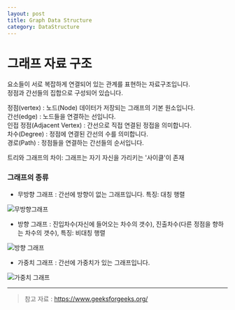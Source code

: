 ```yaml
---
layout: post
title: Graph Data Structure
category: DataStructure
---
```

# 그래프 자료 구조

요소들이 서로 복잡하게 연결되어 있는 관계를 표현하는 자료구조입니다.   
정점과 간선들의 집합으로 구성되어 있습니다.    
   
정점(vertex) : 노드(Node) 데이터가 저장되는 그래프의 기본 원소입니다.   
간선(edge) : 노드들을 연결하는 선입니다.   
인접 정점(Adjacent Vertex) : 간선으로 직접 연결된 정접을 의미합니다.   
차수(Degree) : 정점에 연결된 간선의 수를 의미합니다.   
경로(Path) : 정점들을 연결하는 간선들의 순서입니다.
    
트리와 그래프의 차이: 그래프는 자기 자신을 가리키는 '사이클'이 존재

### 그래프의 종류

* 무방향 그래프 : 간선에 방향이 없는 그래프입니다. 특징: 대칭 행렬

![무방향그래프](https://media.geeksforgeeks.org/wp-content/uploads/20230727130331/Undirected_to_Adjacency_matrix.png)    

* 방향 그래프 : 진입차수(자신에 들어오는 차수의 갯수), 진출차수(다른 정점을 향하는 차수의 갯수), 특징: 비대칭 행렬

![방향 그래프](https://media.geeksforgeeks.org/wp-content/uploads/20230727130528/Directed_to_Adjacency_matrix.png)    

* 가중치 그래프 : 간선에 가중치가 있는 그래프입니다.

![가중치 그래프](https://media.geeksforgeeks.org/wp-content/uploads/20220519165117/weightedgraph.png)    


___
> 참고 자료 : https://www.geeksforgeeks.org/